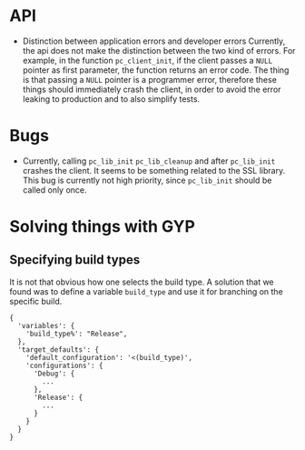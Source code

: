 # API
- Distinction between application errors and developer errors
Currently, the api does not make the distinction between the two kind of errors. For example, in the function `pc_client_init`, if the client passes a `NULL` pointer as first parameter, the function returns an error code. The thing is that passing a `NULL` pointer is a programmer error, therefore these things should immediately crash the client, in order to avoid the error leaking to production and to also simplify tests.

# Bugs
- Currently, calling `pc_lib_init` `pc_lib_cleanup` and after `pc_lib_init` crashes the client. It
  seems to be something related to the SSL library. This bug is currently not high priority, since `pc_lib_init` should be called only once.

# Solving things with GYP
## Specifying build types
It is not that obvious how one selects the build type. A solution that we found was to define a variable `build_type` and use it for branching on the specific build.

```
{
  'variables': {
    'build_type%': "Release",
  },
  'target_defaults': {
    'default_configuration': '<(build_type)',
    'configurations': {
      'Debug': {
        ...
      },
      'Release': {
        ...
      }
    }
  }
}
```
